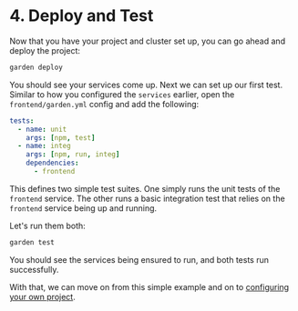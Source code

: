 # 4. Deploy and Test

Now that you have your project and cluster set up, you can go ahead and deploy the project:

```sh
garden deploy
```

You should see your services come up. Next we can set up our first test. Similar to how you configured the `services` earlier, open the `frontend/garden.yml` config and add the following:

```yaml
tests:
  - name: unit
    args: [npm, test]
  - name: integ
    args: [npm, run, integ]
    dependencies:
      - frontend
```

This defines two simple test suites. One simply runs the unit tests of the `frontend` service. The other runs a basic integration test that relies on the `frontend` service being up and running.

Let's run them both:

```sh
garden test
```

You should see the services being ensured to run, and both tests run successfully.

With that, we can move on from this simple example and on to [configuring your own project](./5-configure-your-project.md).

